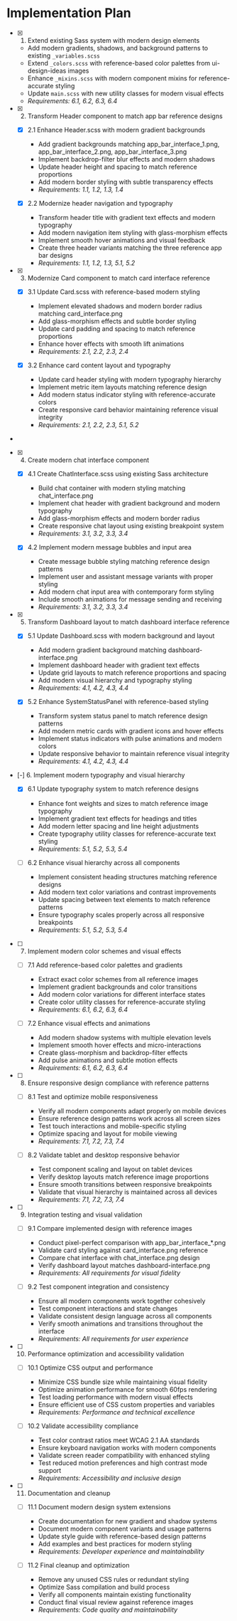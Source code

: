 # Implementation Plan

- [x] 1. Extend existing Sass system with modern design elements





  - Add modern gradients, shadows, and background patterns to existing `_variables.scss`
  - Extend `_colors.scss` with reference-based color palettes from ui-design-ideas images
  - Enhance `_mixins.scss` with modern component mixins for reference-accurate styling
  - Update `main.scss` with new utility classes for modern visual effects
  - _Requirements: 6.1, 6.2, 6.3, 6.4_

- [x] 2. Transform Header component to match app bar reference designs





  - [x] 2.1 Enhance Header.scss with modern gradient backgrounds


    - Add gradient backgrounds matching app_bar_interface_1.png, app_bar_interface_2.png, app_bar_interface_3.png
    - Implement backdrop-filter blur effects and modern shadows
    - Update header height and spacing to match reference proportions
    - Add modern border styling with subtle transparency effects
    - _Requirements: 1.1, 1.2, 1.3, 1.4_

  - [x] 2.2 Modernize header navigation and typography


    - Transform header title with gradient text effects and modern typography
    - Add modern navigation item styling with glass-morphism effects
    - Implement smooth hover animations and visual feedback
    - Create three header variants matching the three reference app bar designs
    - _Requirements: 1.1, 1.2, 1.3, 5.1, 5.2_

- [x] 3. Modernize Card component to match card interface reference





  - [x] 3.1 Update Card.scss with reference-based modern styling


    - Implement elevated shadows and modern border radius matching card_interface.png
    - Add glass-morphism effects and subtle border styling
    - Update card padding and spacing to match reference proportions
    - Enhance hover effects with smooth lift animations
    - _Requirements: 2.1, 2.2, 2.3, 2.4_

  - [x] 3.2 Enhance card content layout and typography


    - Update card header styling with modern typography hierarchy
    - Implement metric item layouts matching reference design
    - Add modern status indicator styling with reference-accurate colors
    - Create responsive card behavior maintaining reference visual integrity
    - _Requirements: 2.1, 2.2, 2.3, 5.1, 5.2_
-

- [x] 4. Create modern chat interface component




  - [x] 4.1 Create ChatInterface.scss using existing Sass architecture


    - Build chat container with modern styling matching chat_interface.png
    - Implement chat header with gradient background and modern typography
    - Add glass-morphism effects and modern border radius
    - Create responsive chat layout using existing breakpoint system
    - _Requirements: 3.1, 3.2, 3.3, 3.4_



  - [x] 4.2 Implement modern message bubbles and input area

    - Create message bubble styling matching reference design patterns
    - Implement user and assistant message variants with proper styling
    - Add modern chat input area with contemporary form styling
    - Include smooth animations for message sending and receiving
    - _Requirements: 3.1, 3.2, 3.3, 3.4_

- [x] 5. Transform Dashboard layout to match dashboard interface reference





  - [x] 5.1 Update Dashboard.scss with modern background and layout


    - Add modern gradient background matching dashboard-interface.png
    - Implement dashboard header with gradient text effects
    - Update grid layouts to match reference proportions and spacing
    - Add modern visual hierarchy and typography styling
    - _Requirements: 4.1, 4.2, 4.3, 4.4_



  - [x] 5.2 Enhance SystemStatusPanel with reference-based styling

    - Transform system status panel to match reference design patterns
    - Add modern metric cards with gradient icons and hover effects
    - Implement status indicators with pulse animations and modern colors
    - Update responsive behavior to maintain reference visual integrity
    - _Requirements: 4.1, 4.2, 4.3, 4.4_

- [-] 6. Implement modern typography and visual hierarchy



  - [x] 6.1 Update typography system to match reference designs


    - Enhance font weights and sizes to match reference image typography
    - Implement gradient text effects for headings and titles
    - Add modern letter spacing and line height adjustments
    - Create typography utility classes for reference-accurate text styling
    - _Requirements: 5.1, 5.2, 5.3, 5.4_

  - [ ] 6.2 Enhance visual hierarchy across all components



    - Implement consistent heading structures matching reference designs
    - Add modern text color variations and contrast improvements
    - Update spacing between text elements to match reference patterns
    - Ensure typography scales properly across all responsive breakpoints
    - _Requirements: 5.1, 5.2, 5.3, 5.4_

- [ ] 7. Implement modern color schemes and visual effects
  - [ ] 7.1 Add reference-based color palettes and gradients
    - Extract exact color schemes from all reference images
    - Implement gradient backgrounds and color transitions
    - Add modern color variations for different interface states
    - Create color utility classes for reference-accurate styling
    - _Requirements: 6.1, 6.2, 6.3, 6.4_

  - [ ] 7.2 Enhance visual effects and animations
    - Add modern shadow systems with multiple elevation levels
    - Implement smooth hover effects and micro-interactions
    - Create glass-morphism and backdrop-filter effects
    - Add pulse animations and subtle motion effects
    - _Requirements: 6.1, 6.2, 6.3, 6.4_

- [ ] 8. Ensure responsive design compliance with reference patterns
  - [ ] 8.1 Test and optimize mobile responsiveness
    - Verify all modern components adapt properly on mobile devices
    - Ensure reference design patterns work across all screen sizes
    - Test touch interactions and mobile-specific styling
    - Optimize spacing and layout for mobile viewing
    - _Requirements: 7.1, 7.2, 7.3, 7.4_

  - [ ] 8.2 Validate tablet and desktop responsive behavior
    - Test component scaling and layout on tablet devices
    - Verify desktop layouts match reference image proportions
    - Ensure smooth transitions between responsive breakpoints
    - Validate that visual hierarchy is maintained across all devices
    - _Requirements: 7.1, 7.2, 7.3, 7.4_

- [ ] 9. Integration testing and visual validation
  - [ ] 9.1 Compare implemented design with reference images
    - Conduct pixel-perfect comparison with app_bar_interface_*.png
    - Validate card styling against card_interface.png reference
    - Compare chat interface with chat_interface.png design
    - Verify dashboard layout matches dashboard-interface.png
    - _Requirements: All requirements for visual fidelity_

  - [ ] 9.2 Test component integration and consistency
    - Ensure all modern components work together cohesively
    - Test component interactions and state changes
    - Validate consistent design language across all components
    - Verify smooth animations and transitions throughout the interface
    - _Requirements: All requirements for user experience_

- [ ] 10. Performance optimization and accessibility validation
  - [ ] 10.1 Optimize CSS output and performance
    - Minimize CSS bundle size while maintaining visual fidelity
    - Optimize animation performance for smooth 60fps rendering
    - Test loading performance with modern visual effects
    - Ensure efficient use of CSS custom properties and variables
    - _Requirements: Performance and technical excellence_

  - [ ] 10.2 Validate accessibility compliance
    - Test color contrast ratios meet WCAG 2.1 AA standards
    - Ensure keyboard navigation works with modern components
    - Validate screen reader compatibility with enhanced styling
    - Test reduced motion preferences and high contrast mode support
    - _Requirements: Accessibility and inclusive design_

- [ ] 11. Documentation and cleanup
  - [ ] 11.1 Document modern design system extensions
    - Create documentation for new gradient and shadow systems
    - Document modern component variants and usage patterns
    - Update style guide with reference-based design patterns
    - Add examples and best practices for modern styling
    - _Requirements: Developer experience and maintainability_

  - [ ] 11.2 Final cleanup and optimization
    - Remove any unused CSS rules or redundant styling
    - Optimize Sass compilation and build process
    - Verify all components maintain existing functionality
    - Conduct final visual review against reference images
    - _Requirements: Code quality and maintainability_